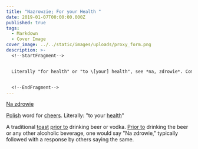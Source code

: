 ```yaml
---
title: "Nazrowzie; For your Health "
date: 2019-01-07T00:00:00.000Z
published: true
tags:
  - Markdown
  - Cover Image
cover_image: ../../static/images/uploads/proxy_form.png
description: >-
  <!--StartFragment-->


  Literally "for health" or "to \[your] health", see *na, zdrowie*. Compare Czech na zdraví, Slovak na zdravie, Serbo-Croatian nazdraviti (literally “to toast”).  


  <!--EndFragment-->
---
```

<!--StartFragment-->

[Na zdrowie](https://www.urbandictionary.com/define.php?term=Na%20zdrowie)

[Polish](https://www.urbandictionary.com/define.php?term=Polish) word for [cheers](https://www.urbandictionary.com/define.php?term=cheers). Literally: "to your [health](https://www.urbandictionary.com/define.php?term=health)"

A traditional [toast](https://www.urbandictionary.com/define.php?term=toast) [prior to](https://www.urbandictionary.com/define.php?term=prior%20to) drinking beer or vodka. [Prior to](https://www.urbandictionary.com/define.php?term=Prior%20to) drinking the beer or any other alcoholic beverage, one would say "Na zdrowie," typically followed with a response by others saying the same.

<!--EndFragment-->